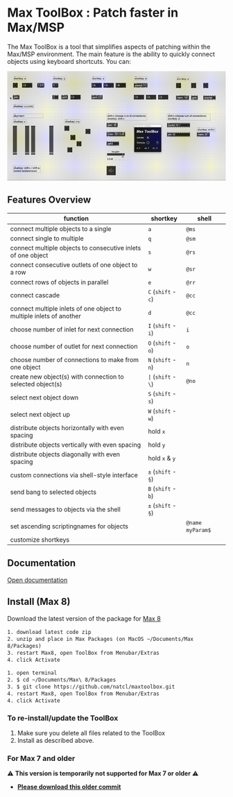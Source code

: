 # Max ToolBox : Patch faster in Max/MSP

The Max ToolBox is a tool that simplifies aspects of patching within the Max/MSP environment. The main feature is the ability to quickly connect objects using keyboard shortcuts. You can:

![](media/maxtoolbox-overview.gif)

## Features Overview

| function | shortkey | shell |
| - | - | - |
| connect multiple objects to a single | `a` | `@ms` |
| connect single to multiple | `q` | `@sm` |
| connect multiple objects to consecutive inlets of one object | `s` | `@rs` |
| connect consecutive outlets of one object to a row | `w` | `@sr` |
| connect rows of objects in parallel | `e` | `@rr` |
| connect cascade | `C` (`shift` - `c`) | `@cc` |
| connect multiple inlets of one object to multiple inlets of another | `d` | `@cc` |
| choose number of inlet for next connection | `I` (`shift` - `i`) | `i` |
| choose number of outlet for next connection | `O` (`shift` - `o`) | `o` |
| choose number of connections to make from one object | `N` (`shift` - `n`) | `n` |
| create new object(s) with connection to selected object(s) | `\|` (`shift` - `\`) | `@no` |
| select next object down | `S` (`shift` - `s`) | |
| select next object up | `W` (`shift` - `w`) | |
| distribute objects horizontally with even spacing | hold `x` | |
| distribute objects vertically with even spacing | hold `y` | |
| distribute objects diagonally with even spacing | hold `x` & `y` | |
| custom connections via shell-style interface | `±` (`shift` - `§`) | |
| send bang to selected objects | `B` (`shift` - `b`) | |
| send messages to objects via the shell | `±` (`shift` - `§`) | |
| set ascending scriptingnames for objects | | `@name myParam$` |
| customize shortkeys | | |

## Documentation

[Open documentation](/docs/docs.md)

## Install (Max 8)

Download the latest version of the package for [Max 8](https://github.com/tmhglnd/maxtoolbox/archive/refs/heads/master.zip)

```
1. download latest code zip
2. unzip and place in Max Packages (on MacOS ~/Documents/Max 8/Packages)
3. restart Max8, open ToolBox from Menubar/Extras
4. click Activate
```

```
1. open terminal
2. $ cd ~/Documents/Max\ 8/Packages
3. $ git clone https://github.com/natcl/maxtoolbox.git
4. restart Max8, open ToolBox from Menubar/Extras
4. click Activate
```

### To re-install/update the ToolBox

1. Make sure you delete all files related to the ToolBox
2. Install as described above.

### For Max 7 and older

⚠️ **This version is temporarily not supported for Max 7 or older** ⚠️

- [**Please download this older commit**](https://github.com/tmhglnd/maxtoolbox/tree/8852b5a87e939a72f0dd8647bfffe05ed96106ba)

<!-- - [Max 5 and 6](https://github.com/natcl/maxtoolbox/archive/Version15.zip)
- [Max 4](https://maxtoolbox.googlecode.com/files/maxtoolbox_b8_max4.zip)

1. Place the ToolBox folder in one of your search path (Easiest is in "Cycling' 74")
2. Place the ToolBox.maxpat file in your extras folder -->

<!-- ## Contact me -->

<!-- You can contact me on [Twitter](https://twitter.com/natcl) or by email: maxtoolbox [at] studioimaginaire.com -->
